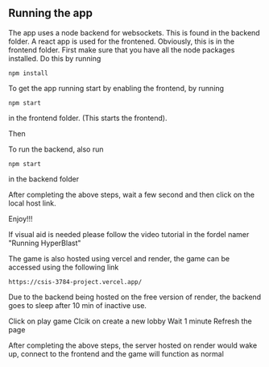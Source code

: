 ## Running the app

The app uses a node backend for websockets. This is found in the backend folder. A react app is used for the frontened. Obviously, this is in the frontend folder.
First make sure that you have all the node packages installed. Do this by running

```
npm install
```

To get the app running start by enabling the frontend, by running

```
npm start
```

in the frontend folder. (This starts the frontend).

Then

To run the backend, also run

```
npm start
```

in the backend folder

After completing the above steps, wait a few second and then click on the local host link.

Enjoy!!!

If visual aid is needed please follow the video tutorial in the fordel namer "Running HyperBlast"

The game is also hosted using vercel and render, the game can be accessed using the following link

```
https://csis-3784-project.vercel.app/
```

Due to the backend being hosted on the free version of render, the backend goes to sleep after 10 min of inactive use.

Click on play game
Clcik on create a new lobby
Wait 1 minute
Refresh the page

After completing the above steps, the server hosted on render would wake up, connect to the frontend and the game will function as normal
